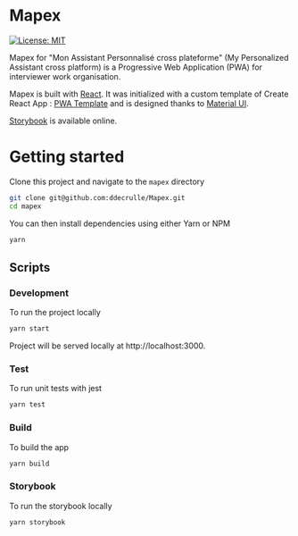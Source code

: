 # Mapex

[![License: MIT](https://img.shields.io/badge/License-MIT-blue.svg)](https://opensource.org/licenses/MIT)

Mapex for "Mon Assistant Personnalisé cross plateforme" (My Personalized Assistant cross platform) is a Progressive Web Application (PWA) for interviewer work organisation.

Mapex is built with [React](https://reactjs.org/). It was initialized with a custom template of Create React App : [PWA Template](https://www.npmjs.com/package/cra-template-pwa) and is designed thanks to [Material UI](https://material-ui.com/).


[Storybook](https://ddecrulle.github.io/Mapex/) is available online.

# Getting started

Clone this project and navigate to the `mapex` directory

```bash
git clone git@github.com:ddecrulle/Mapex.git
cd mapex
```

You can then install dependencies using either Yarn or NPM

```bash
yarn
```

## Scripts

### Development

To run the project locally

```bash
yarn start
```

Project will be served locally at http://localhost:3000.

### Test

To run unit tests with jest

```bash
yarn test
```

### Build

To build the app

```bash
yarn build
```

### Storybook

To run the storybook locally

```bash
yarn storybook
```
